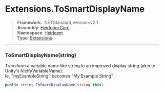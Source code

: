 # Extensions.ToSmartDisplayName

> **Framework**: .NETStandard,Version=v2.1  
> **Assembly**: [Heirloom.Core][0]  
> **Namespace**: [Heirloom][0]  
> **Type**: [Extensions][1]  

--------------------------------------------------------------------------------

### ToSmartDisplayName(string)

Transform a variable name like string to an improved display string (akin to Unity's NicifyVariableName).   
 Ie, "myExampleString" becomes "My Example String"

```cs
public string ToSmartDisplayName(string this)
```

[0]: ..\Heirloom.Core.md
[1]: Heirloom.Extensions.md
